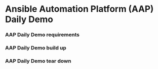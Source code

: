 # Ansible Automation Platform (AAP) Daily Demo
### AAP Daily Demo requirements  
### AAP Daily Demo build up  
### AAP Daily Demo tear down  
